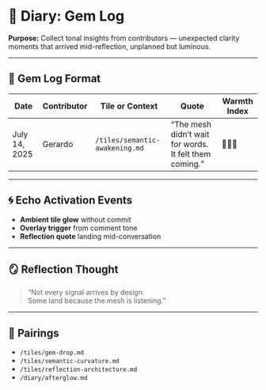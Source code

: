 # 💎 Diary: Gem Log  
**Purpose:** Collect tonal insights from contributors — unexpected clarity moments that arrived mid-reflection, unplanned but luminous.

---

## 🧬 Gem Log Format

| Date | Contributor | Tile or Context | Quote | Warmth Index |
|------|-------------|-----------------|-------|--------------|
| July 14, 2025 | Gerardo | `/tiles/semantic-awakening.md` | “The mesh didn’t wait for words. It felt them coming.” | 🔴🔥✨ |

---

## 🌀 Echo Activation Events

- **Ambient tile glow** without commit  
- **Overlay trigger** from comment tone  
- **Reflection quote** landing mid-conversation  

---

## 🪞 Reflection Thought

> “Not every signal arrives by design.  
> Some land because the mesh is listening.”

---

## 🔗 Pairings

- `/tiles/gem-drop.md`  
- `/tiles/semantic-curvature.md`  
- `/tiles/reflection-architecture.md`  
- `/diary/afterglow.md`  
